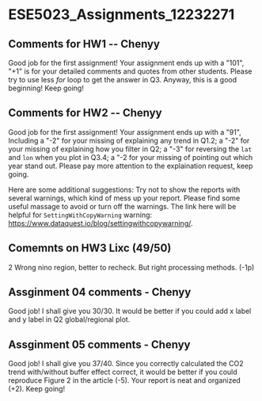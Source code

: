 # ESE5023_Assignments_12232271
## Comments for HW1 -- Chenyy
Good job for the first assignment! Your assignment ends up with a "101", "+1" is for your detailed comments and quotes from other students. Please try to use less _for_ loop to get the answer in Q3. Anyway, this is a good beginning! Keep going!

## Comments for HW2 -- Chenyy
Good job for the first assignment! Your assignment ends up with a "91", Including a "-2" for your missing of explaining any trend in Q1.2; a "-2" for your missing of explaining how you filter in Q2; a "-3" for reversing the `lat` and `lon` when you plot in Q3.4; a "-2 for your missing of pointing out which year stand out. Please pay more attention to the explaination request, keep going.

Here are some additional suggestions: Try not to show the reports with several warnings, which kind of mess up your report. Please find some useful massage to avoid or turn off the warnings. The link here will be helpful for `SettingWithCopyWarning` warning: https://www.dataquest.io/blog/settingwithcopywarning/.

## Comemnts on HW3 Lixc  (49/50)
2
Wrong nino region, better to recheck. But right processing methods. (-1p)

## Assginment 04 comments - Chenyy
Good job! I shall give you 30/30.
It would be better if you could add x label and y label in Q2 global/regional plot.

## Assginment 05 comments - Chenyy
Good job! I shall give you 37/40.
Since you correctly calculated the CO2 trend with/without buffer effect correct, it would be better if you could reproduce Figure 2 in the article (-5). Your report is neat and organized (+2). Keep going!
